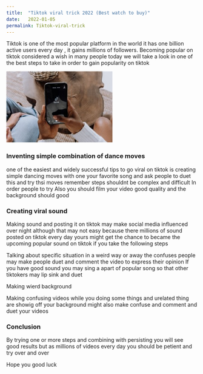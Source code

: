 ```yaml
---
title:  "Tiktok viral trick 2022 (Best watch to buy)"
date:   2022-01-05
permalink: Tiktok-viral-trick 
---
```








Tiktok is one of the most popular platform in the world it has one billion active users every day , it gains millions of followers.
Becoming popular on tiktok considered a wish in many people today we will take a look in one of the best steps to take in order to gain popularity on tiktok

![person using tiktok](public/Tiktokl.jpg)

### Inventing simple combination of dance moves

one of the easiest and widely successful tips to go viral on tiktok is creating simple dancing moves with one your favorite song and ask people to duet this and try thsi moves remember steps shouldnt be complex and difficult In order people to try
Also you should film your video good quality and the background should good 

### Creating viral sound 

Making sound and posting it on tiktok may make social media influenced over night although that may not easy because there millions of sound posted on tiktok every day yours might get the chance to became the upcoming popular sound on tiktok if you take the following steps

   Talking about specific situation in a weird way or away the confuses people may make people duet and comment the video to express their opinion
   If you have good sound you may sing a apart of popular song so that other tiktokers may lip sink and duet
 
Making wierd background 

Making confusing videos while you doing some things and urelated thing are showig off your background might also make confuse and comment and duet your videos


### Conclusion

By trying one or more steps and combining with persisting you will see good results but as millions of videos every day you should be petient and try over and over 

 Hope you good luck

